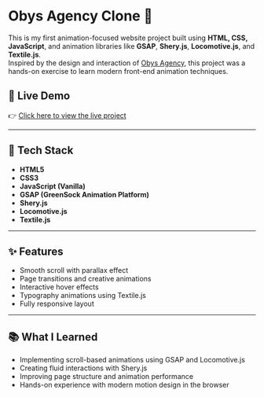 
# Obys Agency Clone 🎨

This is my first animation-focused website project built using **HTML, CSS, JavaScript**, and animation libraries like **GSAP**, **Shery.js**, **Locomotive.js**, and **Textile.js**.  
Inspired by the design and interaction of [Obys Agency](https://obys.agency/), this project was a hands-on exercise to learn modern front-end animation techniques.

## 🚀 Live Demo

👉 [Click here to view the live project](https://pushpraj7d.github.io/obys-agency-clone/)

---

## 🧰 Tech Stack

- **HTML5**
- **CSS3**
- **JavaScript (Vanilla)**
- **GSAP (GreenSock Animation Platform)**
- **Shery.js**
- **Locomotive.js**
- **Textile.js**

---

## ✨ Features

- Smooth scroll with parallax effect
- Page transitions and creative animations
- Interactive hover effects
- Typography animations using Textile.js
- Fully responsive layout

---

## 📚 What I Learned

- Implementing scroll-based animations using GSAP and Locomotive.js
- Creating fluid interactions with Shery.js
- Improving page structure and animation performance
- Hands-on experience with modern motion design in the browser
